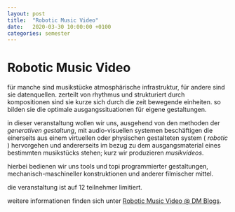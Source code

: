 ```yaml
---
layout: post
title:  "Robotic Music Video"
date:   2020-03-30 10:00:00 +0100
categories: semester
---
```


# Robotic Music Video


für manche sind musikstücke atmosphärische infrastruktur, für andere sind sie datenquellen. zerteilt von rhythmus und strukturiert durch kompositionen sind sie kurze sich durch die zeit bewegende einheiten. so bilden sie die optimale ausgangssituationen für eigene gestaltungen.

in dieser veranstaltung wollen wir uns, ausgehend von den methoden der *generativen gestaltung*, mit audio-visuellen systemen beschäftigen die einerseits aus einem virtuellen oder physischen gestalteten system ( *robotic* ) hervorgehen und andererseits im bezug zu dem ausgangsmaterial eines bestimmten musikstücks stehen; kurz wir produzieren *musikvideos*.

hierbei bedienen wir uns tools und topi programmierter gestaltungen, mechanisch-maschineller konstruktionen und anderer filmischer mittel.

die veranstaltung ist auf 12 teilnehmer limitiert.

weitere informationen finden sich unter [Robotic Music Video @ DM Blogs][1].

 [1]: http://dm-hb.de/rmv



